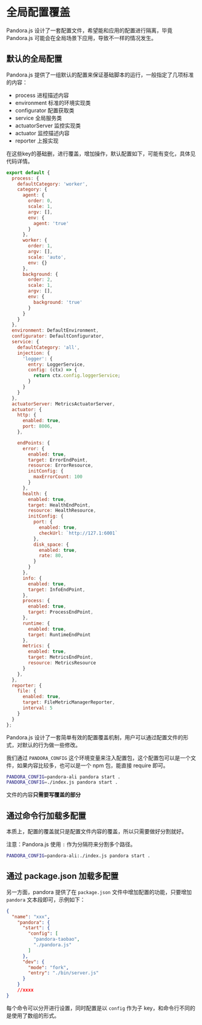 # 全局配置覆盖

Pandora.js 设计了一套配置文件，希望能和应用的配置进行隔离，毕竟 Pandora.js 可能会在全局场景下应用，导致不一样的情况发生。


## 默认的全局配置

Pandora.js 提供了一组默认的配置来保证基础脚本的运行，一般指定了几项标准的内容：

- process 进程描述内容
- environment 标准的环境实现类
- configurator 配置获取类
- service 全局服务类
- actuatorServer 监控实现类
- actuator 监控描述内容
- reporter 上报实现

在这些key的基础删，进行覆盖，增加操作，默认配置如下，可能有变化，具体见代码详情。

```javascript
export default {
  process: {
    defaultCategory: 'worker',
    category: {
      agent: {
        order: 0,
        scale: 1,
        argv: [],
        env: {
          agent: 'true'
        }
      },
      worker: {
        order: 1,
        argv: [],
        scale: 'auto',
        env: {}
      },
      background: {
        order: 2,
        scale: 1,
        argv: [],
        env: {
          background: 'true'
        }
      }
    }
  },
  environment: DefaultEnvironment,
  configurator: DefaultConfigurator,
  service: {
    defaultCategory: 'all',
    injection: {
      'logger': {
        entry: LoggerService,
        config: (ctx) => {
          return ctx.config.loggerService;
        }
      }
    }
  },
  actuatorServer: MetricsActuatorServer,
  actuator: {
    http: {
      enabled: true,
      port: 8006,
    },

    endPoints: {
      error: {
        enabled: true,
        target: ErrorEndPoint,
        resource: ErrorResource,
        initConfig: {
          maxErrorCount: 100
        }
      },
      health: {
        enabled: true,
        target: HealthEndPoint,
        resource: HealthResource,
        initConfig: {
          port: {
            enabled: true,
            checkUrl: `http://127.1:6001`
          },
          disk_space: {
            enabled: true,
            rate: 80,
          }
        }
      },
      info: {
        enabled: true,
        target: InfoEndPoint,
      },
      process: {
        enabled: true,
        target: ProcessEndPoint,
      },
      runtime: {
        enabled: true,
        target: RuntimeEndPoint
      },
      metrics: {
        enabled: true,
        target: MetricsEndPoint,
        resource: MetricsResource
      }
    },
  },
  reporter: {
    file: {
      enabled: true,
      target: FileMetricManagerReporter,
      interval: 5
    }
  }
};

```

Pandora.js 设计了一套简单有效的配置覆盖机制，用户可以通过配置文件的形式，对默认的行为做一些修改。

我们通过 `PANDORA_CONFIG` 这个环境变量来注入配置包，这个配置包可以是一个文件，如果内容比较多，也可以是一个 npm 包，能直接 require 即可。


```sh
PANDORA_CONFIG=pandora-ali pandora start .
PANDORA_CONFIG=./index.js pandora start .
```

文件的内容**只需要写覆盖的部分**

## 通过命令行加载多配置

本质上，配置的覆盖就只是配置文件内容的覆盖，所以只需要做好分割就好。

注意：Pandora.js 使用 `:` 作为分隔符来分割多个路径。

```sh
PANDORA_CONFIG=pandora-ali:./index.js pandora start .
```

## 通过 package.json 加载多配置

另一方面，pandora 提供了在 `package.json` 文件中增加配置的功能，只要增加 `pandora` 文本段即可，示例如下：

```json
{
  "name": "xxx",
    "pandora": {
      "start": {
        "config": [
          "pandora-taobao",
          "./pandora.js"
        ]
      },
      "dev": {
        "mode": "fork",
        "entry": "./bin/server.js"
      }
    }
    //xxxx
}
```

每个命令可以分开进行设置，同时配置是以 `config` 作为子 key，和命令行不同的是使用了数组的形式。
